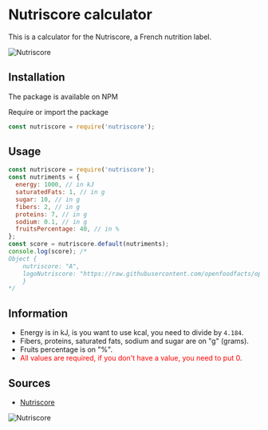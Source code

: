 # Nutriscore calculator

This is a calculator for the Nutriscore, a French nutrition label.

![Nutriscore](https://raw.githubusercontent.com/openfoodfacts/openfoodfacts-server/master/html/images/misc/nutriscore-a.svg)

## Installation

The package is available on NPM

Require or import the package

```js
const nutriscore = require('nutriscore');
```

## Usage

```js
const nutriscore = require('nutriscore');
const nutriments = {
  energy: 1000, // in kJ
  saturatedFats: 1, // in g
  sugar: 10, // in g
  fibers: 2, // in g
  proteins: 7, // in g
  sodium: 0.1, // in g
  fruitsPercentage: 40, // in %
};
const score = nutriscore.default(nutriments);
console.log(score); /* 
Object { 
    nutriscore: "A",  
    logoNutriscore: "https://raw.githubusercontent.com/openfoodfacts/openfoodfacts-server/master/html/images/misc/nutriscore-a.svg" 
    }
*/
```

## Information

- Energy is in kJ, is you want to use kcal, you need to divide by ```4.184```.
- Fibers, proteins, saturated fats, sodium and sugar are on "g" (grams).
- Fruits percentage is on "%".
- <span style="color:red">All values are required, if you don't have a value, you need to put 0</span>.
## Sources

- [Nutriscore](https://fr.openfoodfacts.org/nutriscore)
  
![Nutriscore](https://quoidansmonassiette.fr/wp-content/uploads/2018/05/Infographie-calcul-nutriscore-logo-nutritionnel-score-corrig%C3%A9-scaled.jpg)

